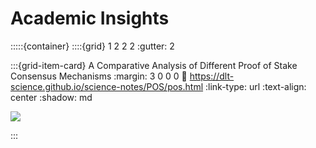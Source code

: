 # Academic Insights

:::::{container}
::::{grid} 1 2 2 2
:gutter: 2

:::{grid-item-card} A Comparative Analysis of Different Proof of Stake Consensus Mechanisms
:margin: 3 0 0 0
:link: https://dlt-science.github.io/science-notes/POS/pos.html
:link-type: url
:text-align: center
:shadow: md


<img src= "https://www.zeeve.io/wp-content/uploads/2022/08/pos.png">

:::
